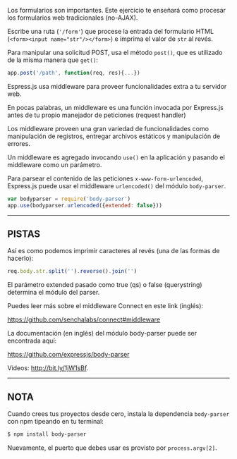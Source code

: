 Los formularios son importantes. Este ejercicio te enseñará como procesar los formularios web tradicionales (no-AJAX).

Escribe una ruta (`'/form'`) que procese la entrada del formulario HTML
(`<form><input name="str"/></form>`) e imprima el valor de `str` al revés.

Para manipular una solicitud POST, usa el método `post()`, que es utilizado de la misma manera que `get()`:

```js
app.post('/path', function(req, res){...})
```

Espress.js usa middleware para proveer funcionalidades extra a tu servidor web.

En pocas palabras, un middleware es una función invocada por Express.js
antes de tu propio manejador de peticiones (request handler)

Los middleware proveen una gran variedad de funcionalidades como manipulación de registros,
entregar archivos estáticos y manipulación de errores.

Un middleware es agregado invocando `use()` en la aplicación y pasando el middleware
como un parámetro.

Para parsear el contenido de las peticiones `x-www-form-urlencoded`, Espress.js puede usar
el middleware `urlencoded()` del módulo `body-parser`.

```js
var bodyparser = require('body-parser')
app.use(bodyparser.urlencoded({extended: false}))
```


-----------------------------

## PISTAS

Así es como podemos imprimir caracteres al revés (una de las formas de hacerlo):

```js
req.body.str.split('').reverse().join('')
```

El parámetro extended pasado como true (qs) o false (querystring) determina el módulo del parser.

Puedes leer más sobre el middleware Connect en este link (inglés):

  https://github.com/senchalabs/connect#middleware

La documentación (en inglés) del módulo body-parser puede ser encontrada aquí:

  https://github.com/expressjs/body-parser

Videos: http://bit.ly/1jW1sBf.

-----------------------------

## NOTA
Cuando crees tus proyectos desde cero, instala la dependencia `body-parser` con
npm tipeando en tu terminal:

```sh
$ npm install body-parser
```
Nuevamente, el puerto que debes usar es provisto por `process.argv[2]`.
